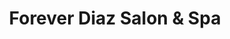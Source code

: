 ---
title: "Forever Diaz Salon & Spa"
url: /nottingham/forever-diaz-salon-and-spa/
shop: hairdresser
---
